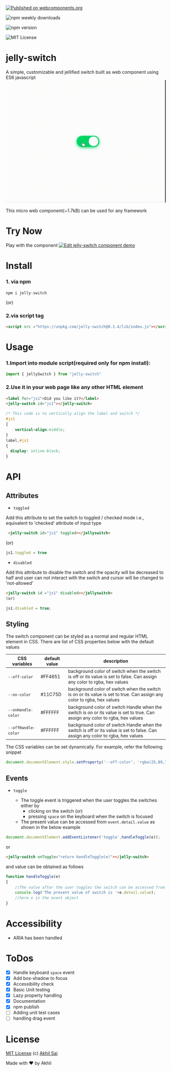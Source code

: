 [![Published on webcomponents.org](https://img.shields.io/badge/webcomponents.org-published-blue.svg)](https://www.webcomponents.org/element/jelly-switch)

![npm weekly downloads](https://img.shields.io/npm/dw/jelly-switch.svg?style=flat)

![npm version](https://img.shields.io/npm/v/jelly-switch.svg?style=flat)

![MIT License](https://img.shields.io/npm/l/jelly-switch.svg?style=flat)


# jelly-switch
A simple, customizable and jellified switch built as web component using ES6 javascript 
![jelly-switch-demo](https://raw.githubusercontent.com/akhil0001/jellySwitch/master/demo-1.gif)

This micro web component(~1.7kB) can be used for any framework

# Try Now
Play with the component
[![Edit jelly-switch component demo](https://codesandbox.io/static/img/play-codesandbox.svg)](https://codesandbox.io/s/ryl1qzxn0m)

# Install
### 1. via npm
```
npm i jelly-switch
```
(or)
### 2.via script tag

```html
<script src ="https://unpkg.com/jelly-switch@0.1.4/lib/index.js"></script>
```

# Usage

### 1.Import into module script(required only for npm install):

```javascript
import { jellySwitch } from "jelly-switch"
```
### 2.Use it in your web page like any other HTML element
```html
<label for="js1">Did you like it?</label>   
<jelly-switch id="js1"></jelly-switch>
```
```css
/* This code is to vertically align the label and switch */
#js1
{
    vertical-align:middle;
}
label,#js1
{
  display: inline-block;
}

```
# API

## Attributes

- `toggled`

 Add this attribute to set the switch to toggled / checked mode i.e., equivalent to 'checked' attribute of input type 
 ```html
  <jelly-switch id="js1" toggled></jellyswitch>
  ```
  (or)
 ```javascript
js1.toggled = true
``` 
- `disabled`

Add this attribute to disable the switch and the opacity will be decreased to half and user can not interact with the switch and cursor will be changed to 'not-allowed'
```html
<jelly-switch id ="js1" disabled></jellyswitch>
(or)
```

```javascript
js1.disabled = true;
```
## Styling

The switch component can be styled as a normal and regular HTML element in CSS. There are list of CSS properties below with the default values

| CSS variables | default value | description |
|---------------|---------------|-------------|
|`--off-color ` | #FF4651       | background color of switch when the switch is off or its value is set to false. Can assign any color to rgba, hex values |
|`--on-color ` | #11C75D       | background color of switch when the switch is on or its value is set to true. Can assign any color to rgba, hex values |
|`--onHandle-color ` | #FFFFFF      | background color of switch Handle when the switch is on or its value is set to true. Can assign any color to rgba, hex values |
|`--offHandle-color ` | #FFFFFF     | background color of switch Handle when the switch is off or its value is set to false. Can assign any color to rgba, hex values |

The CSS variables can be set dynamically. For example, refer the following snippet
```javascript
document.documentElement.style.setProperty('--off-color', 'rgba(25,89,79,0.7');
```
## Events

- `toggle`

    - The toggle event is triggered when the user toggles the switches either by
       -  clicking on the switch (or)
       -  pressing `space` on the keyboard when the switch is focused
    - The present value can be accessed from `event.detail.value` as shown in the below example


```javascript
document.documentElement.addEventListener('toggle',handleToggle(e));
```
or

```html
<jelly-switch onToggle="return handleToggle(e)"></jelly-switch>
```
and value can be obtained as follows

```javascript
function handleToggle(e)
{
    //The value after the user toggles the switch can be accessed from the below code
    console.log('The present value of switch is '+e.detail.value);
    //here e is the event object 
}
```

# Accessibility
- ARIA has been handled


# ToDos
 - [x] Handle keyboard `space` event
 - [x] Add box-shadow to focus 
 - [x] Accessibility check
 - [x] Basic Unit testing 
 - [x] Lazy property handling
 - [x] Documentation
 - [x] npm publish
 - [ ] Adding unit test cases
 - [ ] handling drag event

# License
[MIT License](https://github.com/akhil0001/jellySwitch/blob/master/LICENSE) (c) [Akhil Sai](https://codepen.io/akhil_001/)

Made with ❤️ by Akhil 